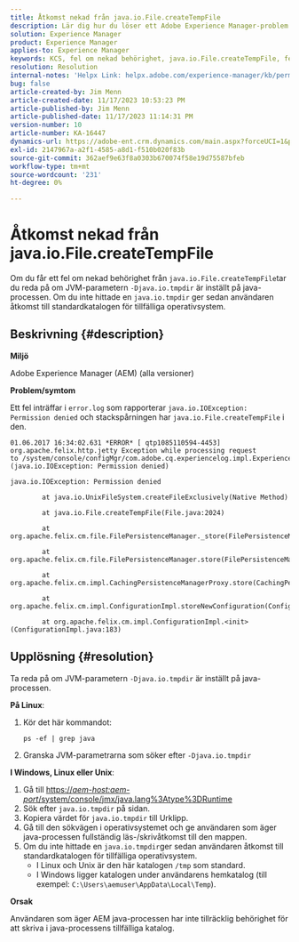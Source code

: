 ```yaml
---
title: Åtkomst nekad från java.io.File.createTempFile
description: Lär dig hur du löser ett Adobe Experience Manager-problem där du får ett fel av typen nekad behörighet från java.io.File.createTempFile.
solution: Experience Manager
product: Experience Manager
applies-to: Experience Manager
keywords: KCS, fel om nekad behörighet, java.io.File.createTempFile, felsökning, Adobe Experience Manager, AEM
resolution: Resolution
internal-notes: 'Helpx Link: helpx.adobe.com/experience-manager/kb/permission_denied_error_from_java_io_file.html'
bug: false
article-created-by: Jim Menn
article-created-date: 11/17/2023 10:53:23 PM
article-published-by: Jim Menn
article-published-date: 11/17/2023 11:14:31 PM
version-number: 10
article-number: KA-16447
dynamics-url: https://adobe-ent.crm.dynamics.com/main.aspx?forceUCI=1&pagetype=entityrecord&etn=knowledgearticle&id=d26c9815-9c85-ee11-8179-6045bd006268
exl-id: 2147967a-a2f1-4585-a8d1-f510b020f83b
source-git-commit: 362aef9e63f8a0303b670074f58e19d75587bfeb
workflow-type: tm+mt
source-wordcount: '231'
ht-degree: 0%

---
```


# Åtkomst nekad från java.io.File.createTempFile


Om du får ett fel om nekad behörighet från `java.io.File.createTempFile`tar du reda på om JVM-parametern `-Djava.io.tmpdir` är inställt på java-processen. Om du inte hittade en `java.io.tmpdir` ger sedan användaren åtkomst till standardkatalogen för tillfälliga operativsystem.

## Beskrivning {#description}


<b>Miljö</b>

Adobe Experience Manager (AEM) (alla versioner)

<b>Problem/symtom</b>

Ett fel inträffar i `error.log` som rapporterar `java.io.IOException: Permission denied` och stackspårningen har `java.io.File.createTempFile` i den.




```
01.06.2017 16:34:02.631 *ERROR* [ qtp1085110594-4453]  org.apache.felix.http.jetty Exception while processing request to /system/console/configMgr/com.adobe.cq.experiencelog.impl.ExperienceLogConfigServlet (java.io.IOException: Permission denied)

java.io.IOException: Permission denied

        at java.io.UnixFileSystem.createFileExclusively(Native Method)

        at java.io.File.createTempFile(File.java:2024)

        at org.apache.felix.cm.file.FilePersistenceManager._store(FilePersistenceManager.java:699)

        at org.apache.felix.cm.file.FilePersistenceManager.store(FilePersistenceManager.java:660)

        at org.apache.felix.cm.impl.CachingPersistenceManagerProxy.store(CachingPersistenceManagerProxy.java:242)

        at org.apache.felix.cm.impl.ConfigurationImpl.storeNewConfiguration(ConfigurationImpl.java:462)

        at org.apache.felix.cm.impl.ConfigurationImpl.<init>(ConfigurationImpl.java:183)
```







## Upplösning {#resolution}


Ta reda på om JVM-parametern `-Djava.io.tmpdir` är inställt på java-processen.

<b>På Linux</b>:

1. Kör det här kommandot:




   ```
   ps -ef | grep java
   ```


2. Granska JVM-parametrarna som söker efter `-Djava.io.tmpdir`


<b>I Windows, Linux eller Unix</b>:

1. Gå till [https://*aem-host:aem-port*/system/console/jmx/java.lang%3Atype%3DRuntime](https://aem-host:aem-port/system/console/jmx/java.lang%3Atype%3DRuntime)
2. Sök efter `java.io.tmpdir` på sidan.
3. Kopiera värdet för `java.io.tmpdir` till Urklipp.
4. Gå till den sökvägen i operativsystemet och ge användaren som äger java-processen fullständig läs-/skrivåtkomst till den mappen.
5. Om du inte hittade en `java.io.tmpdir`ger sedan användaren åtkomst till standardkatalogen för tillfälliga operativsystem.
   - I Linux och Unix är den här katalogen `/tmp` som standard.
   - I Windows ligger katalogen under användarens hemkatalog (till exempel: `C:\Users\aemuser\AppData\Local\Temp`).


<b>Orsak</b>

Användaren som äger AEM java-processen har inte tillräcklig behörighet för att skriva i java-processens tillfälliga katalog.
